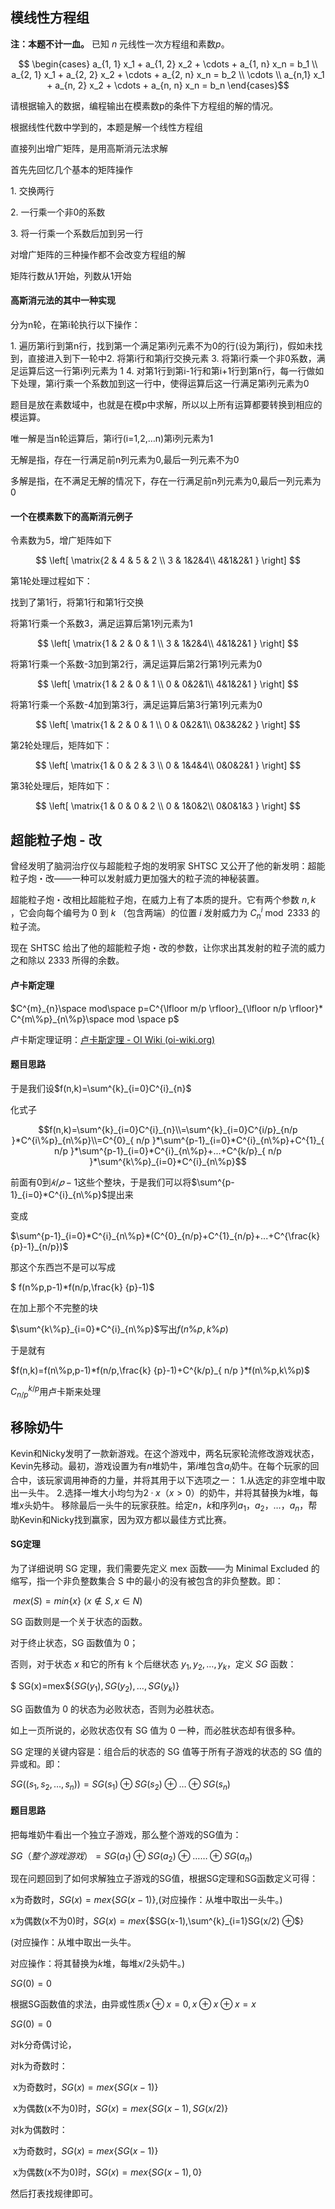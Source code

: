 ## 模线性方程组

**注：本题不计一血。**
已知 $n$ 元线性一次方程组和素数$p$。

$$ \begin{cases} a_{1, 1} x_1 + a_{1, 2} x_2 + \cdots + a_{1, n} x_n = b_1 \\ a_{2, 1} x_1 + a_{2, 2} x_2 + \cdots + a_{2, n} x_n = b_2 \\ \cdots \\ a_{n,1} x_1 + a_{n, 2} x_2 + \cdots + a_{n, n} x_n = b_n \end{cases}$$

请根据输入的数据，编程输出在模素数p的条件下方程组的解的情况。



根据线性代数中学到的，本题是解一个线性方程组

直接列出增广矩阵，是用高斯消元法求解

首先先回忆几个基本的矩阵操作

​1. 交换两行

​2. 一行乘一个非0的系数

​3. 将一行乘一个系数后加到另一行

对增广矩阵的三种操作都不会改变方程组的解

矩阵行数从1开始，列数从1开始

#### 高斯消元法的其中一种实现

分为n轮，在第i轮执行以下操作：

​1. 遍历第i行到第n行，找到第一个满足第i列元素不为0的行(设为第j行)，假如未找到，直接进入到下一轮中
​2. 将第i行和第j行交换元素
​3. 将第i行乘一个非0系数，满足运算后这一行第i列元素为 $1$
​4. 对第1行到第i-1行和第i+1行到第n行，每一行做如下处理，第i行乘一个系数加到这一行中，使得运算后这一行满足第i列元素为0

题目是放在素数域中，也就是在模p中求解，所以以上所有运算都要转换到相应的模运算。

唯一解是当n轮运算后，第i行(i=1,2,…n)第i列元素为1

无解是指，存在一行满足前n列元素为0,最后一列元素不为0

多解是指，在不满足无解的情况下，存在一行满足前n列元素为0,最后一列元素为0

#### 一个在模素数下的高斯消元例子

令素数为5，增广矩阵如下

$$ \left[ \matrix{2 & 4 & 5 & 2 \\ 3 & 1&2&4\\  4&1&2&1 } \right] $$

第1轮处理过程如下：

找到了第1行，将第1行和第1行交换

将第1行乘一个系数3，满足运算后第1列元素为1

$$ \left[ \matrix{1 & 2 & 0 & 1 \\ 3 & 1&2&4\\  4&1&2&1 } \right] $$

将第1行乘一个系数-3加到第2行，满足运算后第2行第1列元素为0

$$ \left[ \matrix{1 & 2 & 0 & 1 \\ 0 & 0&2&1\\  4&1&2&1 } \right] $$

将第1行乘一个系数-4加到第3行，满足运算后第3行第1列元素为0

$$ \left[ \matrix{1 & 2 & 0 & 1 \\ 0 & 0&2&1\\  0&3&2&2 } \right] $$

第2轮处理后，矩阵如下：

$$ \left[ \matrix{1 & 0 & 2 & 3 \\ 0 & 1&4&4\\  0&0&2&1 } \right] $$

第3轮处理后，矩阵如下：

$$ \left[ \matrix{1 & 0 & 0 & 2 \\ 0 & 1&0&2\\  0&0&1&3 } \right] $$

## 超能粒子炮 - 改

曾经发明了脑洞治疗仪与超能粒子炮的发明家 SHTSC 又公开了他的新发明：超能粒子炮・改——一种可以发射威力更加强大的粒子流的神秘装置。

超能粒子炮・改相比超能粒子炮，在威力上有了本质的提升。它有两个参数 $n,k$ ，它会向每个编号为 $0$ 到 $k$ （包含两端）的位置 $i$ 发射威力为 $C_{n}^{i} \bmod 2333$ 的粒子流。

现在 SHTSC 给出了他的超能粒子炮・改的参数，让你求出其发射的粒子流的威力之和除以 $2333$ 所得的余数。

#### 卢卡斯定理

$C^{m}_{n}\space mod\space p=C^{\lfloor m/p \rfloor}_{\lfloor n/p \rfloor}* C^{m\%p}_{n\%p}\space mod \space p$

卢卡斯定理证明：[卢卡斯定理 - OI Wiki (oi-wiki.org)](https://oi-wiki.org/math/number-theory/lucas/#证明)

#### 题目思路

于是我们设$f(n,k)=\sum^{k}_{i=0}C^{i}_{n}$

化式子

$$f(n,k)=\sum^{k}_{i=0}C^{i}_{n}\\=\sum^{k}_{i=0}C^{i/p}_{n/p }*C^{i\%p}_{n\%p}\\=C^{0}_{ n/p }*\sum^{p-1}_{i=0}*C^{i}_{n\%p}+C^{1}_{ n/p }*\sum^{p-1}_{i=0}*C^{i}_{n\%p}+...+C^{k/p}_{ n/p }*\sum^{k\%p}_{i=0}*C^{i}_{n\%p}$$

前面有$0$到$𝑘/𝑝−1$这些个整块，于是我们可以将$\sum^{p-1}_{i=0}*C^{i}_{n\%p}$提出来

变成

$\sum^{p-1}_{i=0}*C^{i}_{n\%p}*(C^{0}_{n/p}+C^{1}_{n/p}+...+C^{\frac{k}{p}-1}_{n/p})$

那这个东西岂不是可以写成

$ f(n\%p,p-1)*f(n/p,\frac{k} {p}-1)$

在加上那个不完整的块

$\sum^{k\%p}_{i=0}*C^{i}_{n\%p}$写出$f(n\%p,k\%p)$

于是就有

$f(n,k)=f(n\%p,p-1)*f(n/p,\frac{k} {p}-1)+C^{k/p}_{ n/p }*f(n\%p,k\%p)$

$C^{k/p}_{ n/p }$用卢卡斯来处理

## **移除奶牛**

Kevin和Nicky发明了一款新游戏。在这个游戏中，两名玩家轮流修改游戏状态，Kevin先移动。最初，游戏设置为有$n$堆奶牛，第$i$堆包含$a_i$奶牛。在每个玩家的回合中，该玩家调用神奇的力量，并将其用于以下选项之一：
1.从选定的非空堆中取出一头牛。
2.选择一堆大小均匀为$2·x（x>0）$的奶牛，并将其替换为$k$堆，每堆$x$头奶牛。
移除最后一头牛的玩家获胜。给定$n$，$k$和序列$a_1，a_2，…，a_n$，帮助Kevin和Nicky找到赢家，因为双方都以最佳方式比赛。

#### SG定理

为了详细说明 SG 定理，我们需要先定义 mex 函数——为 Minimal Excluded 的缩写，指一个非负整数集合 S 中的最小的没有被包含的非负整数。即：

​	$mex(S)=min${$x$}  $(x∉S,x∈N)$

SG 函数则是一个关于状态的函数。

对于终止状态，SG 函数值为 0；

否则，对于状态 $x$ 和它的所有 k 个后继状态 $y_1,y_2,…,y_k$，定义 $SG$ 函数：

$	SG(x)=mex${$SG(y_1 ),SG(y_2 ),…,SG(y_k )$}

SG 函数值为 0 的状态为必败状态，否则为必胜状态。

如上一页所说的，必败状态仅有 SG 值为 0 一种，而必胜状态却有很多种。

SG 定理的关键内容是：组合后的状态的 SG 值等于所有子游戏的状态的 SG 值的异或和。即：

$SG((s_1,s_2,…,s_n ))=SG(s_1 )⊕SG(s_2 )⊕…⊕SG(s_n )$

#### 题目思路

把每堆奶牛看出一个独立子游戏，那么整个游戏的SG值为：

$SG（整个游戏游戏）=SG(a_1)⊕ SG(a_2)⊕ ……⊕ SG(a_n)$

现在问题回到了如何求解独立子游戏的SG值，根据SG定理和SG函数定义可得：

x为奇数时，$SG(x)=mex${$SG(x-1)$},(对应操作：从堆中取出一头牛。)

x为偶数(x不为0)时，$SG(x)=mex${$SG(x-1),\sum^{k}_{i=1}SG(x/2) ⊕$}

(对应操作：从堆中取出一头牛。

对应操作：将其替换为*k*堆，每堆$x/2$头奶牛。)

$SG(0)=0$

根据SG函数值的求法，由异或性质$x ⊕x=0,x ⊕x ⊕x=x$

$SG(0)=0$

对k分奇偶讨论，

对k为奇数时：

​	x为奇数时，$SG(x)=mex${$SG(x-1)$}

​	x为偶数(x不为0)时，$SG(x)=mex${$SG(x-1),SG(x/2)$}

对k为偶数时：

​	x为奇数时，$SG(x)=mex${$SG(x-1)$}

​	x为偶数(x不为0)时，$SG(x)=mex${$SG(x-1),0$}

然后打表找规律即可。